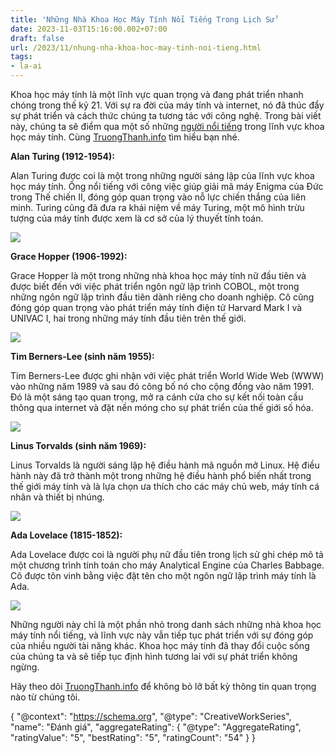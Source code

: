 ```yaml
---
title: 'Những Nhà Khoa Học Máy Tính Nổi Tiếng Trong Lịch Sử'
date: 2023-11-03T15:16:00.002+07:00
draft: false
url: /2023/11/nhung-nha-khoa-hoc-may-tinh-noi-tieng.html
tags: 
- la-ai
---
```


Khoa học máy tính là một lĩnh vực quan trọng và đang phát triển nhanh chóng trong thế kỷ 21. Với sự ra đời của máy tính và internet, nó đã thúc đẩy sự phát triển và cách thức chúng ta tương tác với công nghệ. Trong bài viết này, chúng ta sẽ điểm qua một số những [người nổi tiếng](https://www.truongthanh.info/2023/11/ai-la-nguoi-noi-tieng-nhat-trong-lich-su.html) trong lĩnh vực khoa học máy tính. Cùng [TruongThanh.info](http://www.truongthanh.info) tìm hiểu bạn nhé.

**Alan Turing (1912-1954):**

Alan Turing được coi là một trong những người sáng lập của lĩnh vực khoa học máy tính. Ông nổi tiếng với công việc giúp giải mã máy Enigma của Đức trong Thế chiến II, đóng góp quan trọng vào nỗ lực chiến thắng của liên minh. Turing cũng đã đưa ra khái niệm về máy Turing, một mô hình trừu tượng của máy tính được xem là cơ sở của lý thuyết tính toán.

  

[![](https://blogger.googleusercontent.com/img/b/R29vZ2xl/AVvXsEjvshgxRAF_2oy8DZ1_Emlih8WILH1LyCqUHHy7DC_U2roL8ZIPy1nrCbu9Wcbwl1JOaGnCkav5UYrUGo649WKMWKytzLst7m2i5rtak19aXYXFo9UDz1QyMcSgQg8ftOg45mfPJby88BXyKwvEJOYntAQ-gYC6-78TtGKQYN2KrvD2twlJRCKTmEaaHwKl/s320/Alan-Turing.webp)](https://blogger.googleusercontent.com/img/b/R29vZ2xl/AVvXsEjvshgxRAF_2oy8DZ1_Emlih8WILH1LyCqUHHy7DC_U2roL8ZIPy1nrCbu9Wcbwl1JOaGnCkav5UYrUGo649WKMWKytzLst7m2i5rtak19aXYXFo9UDz1QyMcSgQg8ftOg45mfPJby88BXyKwvEJOYntAQ-gYC6-78TtGKQYN2KrvD2twlJRCKTmEaaHwKl/s1600/Alan-Turing.webp)

  

  

  

**Grace Hopper (1906-1992):**

Grace Hopper là một trong những nhà khoa học máy tính nữ đầu tiên và được biết đến với việc phát triển ngôn ngữ lập trình COBOL, một trong những ngôn ngữ lập trình đầu tiên dành riêng cho doanh nghiệp. Cô cũng đóng góp quan trọng vào phát triển máy tính điện tử Harvard Mark I và UNIVAC I, hai trong những máy tính đầu tiên trên thế giới.

  

[![](https://blogger.googleusercontent.com/img/b/R29vZ2xl/AVvXsEimpnkAPRMUAg7c0ZtBnSanbOAFTCT88Q98CBj51gQmaOutf7QwWzkZIP73Gp-AzFIjUpAZwFRx3xZwMMiqtxtcDE0jyiuUZn-kSpAseELOX5AjiwpdXZV0-Qylxiaw6vL8FeT0YnXVcoKPvw9B0HSMUxNfM_lEpgEHJz85Mlv7STo6PbqHQr0trnBNxgbm/s320/Commodore_Grace_M._Hopper,_USN_(covered).jpg)](https://blogger.googleusercontent.com/img/b/R29vZ2xl/AVvXsEimpnkAPRMUAg7c0ZtBnSanbOAFTCT88Q98CBj51gQmaOutf7QwWzkZIP73Gp-AzFIjUpAZwFRx3xZwMMiqtxtcDE0jyiuUZn-kSpAseELOX5AjiwpdXZV0-Qylxiaw6vL8FeT0YnXVcoKPvw9B0HSMUxNfM_lEpgEHJz85Mlv7STo6PbqHQr0trnBNxgbm/s3000/Commodore_Grace_M._Hopper,_USN_(covered).jpg)

  

  

  

**Tim Berners-Lee (sinh năm 1955):**

Tim Berners-Lee được ghi nhận với việc phát triển World Wide Web (WWW) vào những năm 1989 và sau đó công bố nó cho cộng đồng vào năm 1991. Đó là một sáng tạo quan trọng, mở ra cánh cửa cho sự kết nối toàn cầu thông qua internet và đặt nền móng cho sự phát triển của thế giới số hóa.

  

[![](https://blogger.googleusercontent.com/img/b/R29vZ2xl/AVvXsEiC6sRpdwKN0u4_AtVTpuI8EKxpi2tU7MzO4plBbBrWYNs2GlJ9vmUg-__uhQILnhcexyYyrzoZqChVCjwuaF_1egABF9jccLh62sVAx-QWZAd3sUbjEmuKJJ62yMOFJbOPOkPADClQ1QDibiI-aalRRKuR0EHbssyVfYfxyCQ_5E0EiFHkeRH_gxhvZs_2/s320/Sir_Tim_Berners-Lee.jpg)](https://blogger.googleusercontent.com/img/b/R29vZ2xl/AVvXsEiC6sRpdwKN0u4_AtVTpuI8EKxpi2tU7MzO4plBbBrWYNs2GlJ9vmUg-__uhQILnhcexyYyrzoZqChVCjwuaF_1egABF9jccLh62sVAx-QWZAd3sUbjEmuKJJ62yMOFJbOPOkPADClQ1QDibiI-aalRRKuR0EHbssyVfYfxyCQ_5E0EiFHkeRH_gxhvZs_2/s713/Sir_Tim_Berners-Lee.jpg)

  

  

  

**Linus Torvalds (sinh năm 1969):**

Linus Torvalds là người sáng lập hệ điều hành mã nguồn mở Linux. Hệ điều hành này đã trở thành một trong những hệ điều hành phổ biến nhất trong thế giới máy tính và là lựa chọn ưa thích cho các máy chủ web, máy tính cá nhân và thiết bị nhúng.

  

[![](https://blogger.googleusercontent.com/img/b/R29vZ2xl/AVvXsEgPfL7CWGZiskkrUNjFC3s-hg2g_owLjNvV6VsvhKWheJNEtPrbKG0VJZwWaagpjz9aObHaTBlw9rPGhIKA7i9NDcbuGbL6ODwq3fYC1k9MW2voFToV-KvawOtXQtDdBT0lgfbGQonamGrgLO0NfnT6StY4aEVjjJJVKzaz5EM6zF1a_VCSIRL0dPpSJQVW/s320/Cohen-Linus-Torvalds.webp)](https://blogger.googleusercontent.com/img/b/R29vZ2xl/AVvXsEgPfL7CWGZiskkrUNjFC3s-hg2g_owLjNvV6VsvhKWheJNEtPrbKG0VJZwWaagpjz9aObHaTBlw9rPGhIKA7i9NDcbuGbL6ODwq3fYC1k9MW2voFToV-KvawOtXQtDdBT0lgfbGQonamGrgLO0NfnT6StY4aEVjjJJVKzaz5EM6zF1a_VCSIRL0dPpSJQVW/s2560/Cohen-Linus-Torvalds.webp)

  

  

  

**Ada Lovelace (1815-1852):**

Ada Lovelace được coi là người phụ nữ đầu tiên trong lịch sử ghi chép mô tả một chương trình tính toán cho máy Analytical Engine của Charles Babbage. Cô được tôn vinh bằng việc đặt tên cho một ngôn ngữ lập trình máy tính là Ada.

  

[![](https://blogger.googleusercontent.com/img/b/R29vZ2xl/AVvXsEjgTnIDIqvgYzaXshkXKuP9-m-5uEg1U4lEHRSfwgfc6wHSS1vYaDrxlLuaYGeEtvyp925u6JUPvo8j1u9rfPwFlfIBIJKcZghXsItvzivboikE_cg2i1j5DAixfCZoYUixrROQx78aXSHhFCtmLgzSXlnjh45ozAg9VmqVca8srkMWq1qvJ6bDD1mCLcLf/s320/Ada%20Lovelace.webp)](https://blogger.googleusercontent.com/img/b/R29vZ2xl/AVvXsEjgTnIDIqvgYzaXshkXKuP9-m-5uEg1U4lEHRSfwgfc6wHSS1vYaDrxlLuaYGeEtvyp925u6JUPvo8j1u9rfPwFlfIBIJKcZghXsItvzivboikE_cg2i1j5DAixfCZoYUixrROQx78aXSHhFCtmLgzSXlnjh45ozAg9VmqVca8srkMWq1qvJ6bDD1mCLcLf/s2560/Ada%20Lovelace.webp)

  

  

  

Những người này chỉ là một phần nhỏ trong danh sách những nhà khoa học máy tính nổi tiếng, và lĩnh vực này vẫn tiếp tục phát triển với sự đóng góp của nhiều người tài năng khác. Khoa học máy tính đã thay đổi cuộc sống của chúng ta và sẽ tiếp tục định hình tương lai với sự phát triển không ngừng.

  

Hãy theo dõi [TruongThanh.info](http://www.truongthanh.info) để không bỏ lỡ bất kỳ thông tin quan trọng nào từ chúng tôi.

  

{ "@context": "https://schema.org", "@type": "CreativeWorkSeries", "name": "Đánh giá", "aggregateRating": { "@type": "AggregateRating", "ratingValue": "5", "bestRating": "5", "ratingCount": "54" } }
